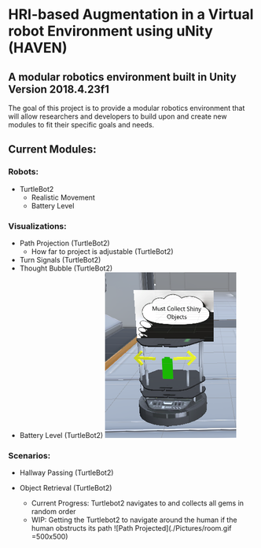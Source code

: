 # HRI-based Augmentation  in  a  Virtual  robot  Environment  using  uNity (HAVEN)
## A modular robotics environment built in Unity Version 2018.4.23f1

The goal of this project is to provide a modular robotics environment that will allow researchers and developers to build upon and create new modules to 
fit their specific goals and needs.

## Current Modules:
### Robots:
* TurtleBot2 
	* Realistic Movement
	* Battery Level

### Visualizations:
* Path Projection (TurtleBot2)
	* How far to project is adjustable (TurtleBot2)
* Turn Signals (TurtleBot2)
* Thought Bubble (TurtleBot2)
* Battery Level (TurtleBot2)
![TurtleBot2 Visualizations](./Pictures/Visuals_on_Robot.PNG)

### Scenarios:
* Hallway Passing (TurtleBot2)

* Object Retrieval (TurtleBot2)
	* Current Progress: Turtlebot2 navigates to and collects all gems in random order
	* WIP: Getting the Turtlebot2 to navigate around the human if the human obstructs its path
![Path Projected](./Pictures/room.gif =500x500)

